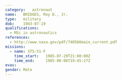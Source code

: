 ```yaml
---
category:	astronaut
name:	BRIDGES, Roy D., Jr.
type:	military
dob:	1943-07-19
qualifications:
  - MSc in astronautics
references:
  - http://www.nasa.gov/pdf/740566main_current.pdf
missions:
  - name: STS-51-F
    time_start:   1985-07-29T21:00:00Z
    time_end:     1985-08-06T19:45:27Z
evas:
gender:	Male
---
```

